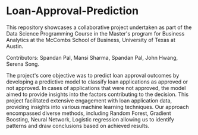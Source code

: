 # Loan-Approval-Prediction
This repository showcases a collaborative project undertaken as part of the Data Science Programming Course in the Master's program for Business Analytics at the McCombs School of Business, University of Texas at Austin.

Contributors: Spandan Pal, Mansi Sharma, Spandan Pal, John Hwang, Serena Song.

The project's core objective was to predict loan approval outcomes by developing a predictive model to classify loan applications as approved or not approved. In cases of applications that were not approved, the model aimed to provide insights into the factors contributing to the decision. This project facilitated extensive engagement with loan application data, providing insights into various machine learning techniques. Our approach encompassed diverse methods, including Random Forest, Gradient Boosting, Neural Network, Logistic regression allowing us to identify patterns and draw conclusions based on achieved results.
